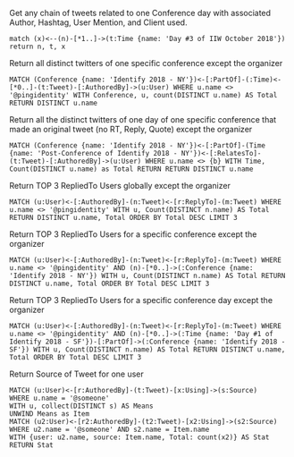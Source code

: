 
Get any chain of tweets related to one Conference day with associated Author, Hashtag, User Mention, and Client used.

```
match (x)<--(n)-[*1..]->(t:Time {name: 'Day #3 of IIW October 2018'}) return n, t, x
```

Return all distinct twitters of one specific conference except the organizer

```
MATCH (Conference {name: 'Identify 2018 - NY'})<-[:PartOf]-(:Time)<-[*0..]-(t:Tweet)-[:AuthoredBy]->(u:User) WHERE u.name <> '@pingidentity' WITH Conference, u, count(DISTINCT u.name) AS Total RETURN DISTINCT u.name
```

Return all the distinct twitters of one day of one specific conference that made an original tweet (no RT, Reply, Quote) except the organizer
```
MATCH (Conference {name: 'Identify 2018 - NY'})<-[:PartOf]-(Time {name: 'Post-Conference of Identify 2018 - NY'})<-[:RelatesTo]-(t:Tweet)-[:AuthoredBy]->(u:User) WHERE u.name <> {b} WITH Time, Count(DISTINCT u.name) as Total RETURN RETURN DISTINCT u.name
```

Return TOP 3 RepliedTo Users globally except the organizer

```
MATCH (u:User)<-[:AuthoredBy]-(n:Tweet)<-[r:ReplyTo]-(m:Tweet) WHERE u.name <> '@pingidentity' WITH u, Count(DISTINCT n.name) AS Total RETURN DISTINCT u.name, Total ORDER BY Total DESC LIMIT 3
```

Return TOP 3 RepliedTo Users for a specific conference except the organizer
```
MATCH (u:User)<-[:AuthoredBy]-(n:Tweet)<-[r:ReplyTo]-(m:Tweet) WHERE u.name <> '@pingidentity' AND (n)-[*0..]->(:Conference {name: 'Identify 2018 - NY'}) WITH u, Count(DISTINCT n.name) AS Total RETURN DISTINCT u.name, Total ORDER BY Total DESC LIMIT 3
```

Return TOP 3 RepliedTo Users for a specific conference day except the organizer
```
MATCH (u:User)<-[:AuthoredBy]-(n:Tweet)<-[r:ReplyTo]-(m:Tweet) WHERE u.name <> '@pingidentity' AND (n)-[*0..]->(:Time {name: 'Day #1 of Identify 2018 - SF'})-[:PartOf]->(:Conference {name: 'Identify 2018 - SF'}) WITH u, Count(DISTINCT n.name) AS Total RETURN DISTINCT u.name, Total ORDER BY Total DESC LIMIT 3
```

Return Source of Tweet for one user
```
MATCH (u:User)<-[r:AuthoredBy]-(t:Tweet)-[x:Using]->(s:Source)
WHERE u.name = '@someone'
WITH u, collect(DISTINCT s) AS Means
UNWIND Means as Item
MATCH (u2:User)<-[r2:AuthoredBy]-(t2:Tweet)-[x2:Using]->(s2:Source)
WHERE u2.name = '@someone' AND s2.name = Item.name
WITH {user: u2.name, source: Item.name, Total: count(x2)} AS Stat
RETURN Stat
```